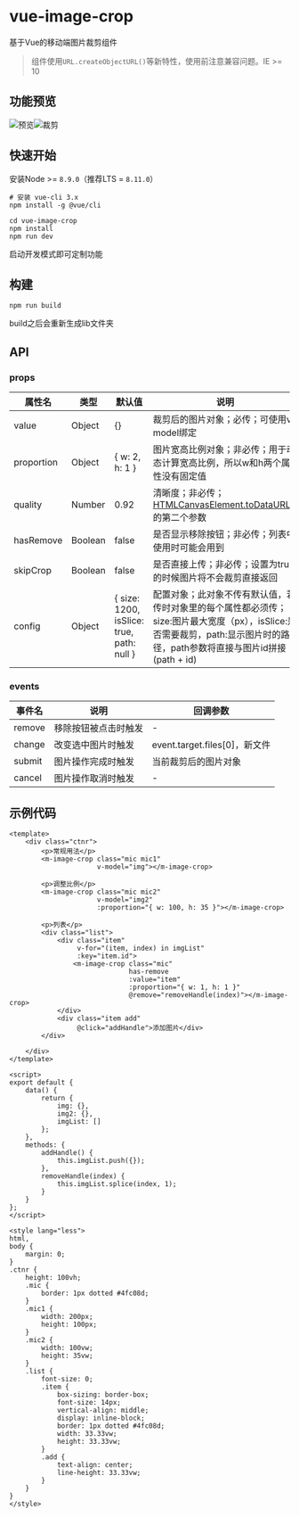 # vue-image-crop
基于Vue的移动端图片裁剪组件
> 组件使用`URL.createObjectURL()`等新特性，使用前注意兼容问题。IE >= 10

## 功能预览
![预览](public/mic.png)![裁剪](public/mic2.png)

## 快速开始
安装Node >= `8.9.0`（推荐LTS = `8.11.0`）
```
# 安装 vue-cli 3.x
npm install -g @vue/cli

cd vue-image-crop
npm install
npm run dev
```
启动开发模式即可定制功能

## 构建
```
npm run build
```
build之后会重新生成lib文件夹

## API
### props
| 属性名 | 类型 | 默认值 | 说明 |
| -- | -- | -- | -- |
| value | Object | {} |裁剪后的图片对象；必传；可使用v-model绑定|
| proportion | Object | { w: 2, h: 1 } |图片宽高比例对象；非必传；用于动态计算宽高比例，所以w和h两个属性没有固定值|
| quality | Number | 0.92 |清晰度；非必传；[HTMLCanvasElement.toDataURL()](https://developer.mozilla.org/zh-CN/docs/Web/API/HTMLCanvasElement/toDataURL)的第二个参数|
| hasRemove | Boolean | false |是否显示移除按钮；非必传；列表中使用时可能会用到|
| skipCrop | Boolean | false |是否直接上传；非必传；设置为true的时候图片将不会裁剪直接返回|
| config | Object | { size: 1200, isSlice: true, path: null } |配置对象；此对象不传有默认值，若传时对象里的每个属性都必须传；size:图片最大宽度（px），isSlice:是否需要裁剪，path:显示图片时的路径，path参数将直接与图片id拼接(path + id)|

### events
| 事件名 | 说明 | 回调参数 |
| -- | -- | -- |
| remove | 移除按钮被点击时触发 | - |
| change | 改变选中图片时触发 | event.target.files[0]，新文件 |
| submit | 图片操作完成时触发 | 当前裁剪后的图片对象 |
| cancel | 图片操作取消时触发 | - |

## 示例代码
```
<template>
    <div class="ctnr">
        <p>常规用法</p>
        <m-image-crop class="mic mic1"
                      v-model="img"></m-image-crop>

        <p>调整比例</p>
        <m-image-crop class="mic mic2"
                      v-model="img2"
                      :proportion="{ w: 100, h: 35 }"></m-image-crop>

        <p>列表</p>
        <div class="list">
            <div class="item"
                 v-for="(item, index) in imgList"
                 :key="item.id">
                <m-image-crop class="mic"
                              has-remove
                              :value="item"
                              :proportion="{ w: 1, h: 1 }"
                              @remove="removeHandle(index)"></m-image-crop>
            </div>
            <div class="item add"
                 @click="addHandle">添加图片</div>
        </div>

    </div>
</template>

<script>
export default {
    data() {
        return {
            img: {},
            img2: {},
            imgList: []
        };
    },
    methods: {
        addHandle() {
            this.imgList.push({});
        },
        removeHandle(index) {
            this.imgList.splice(index, 1);
        }
    }
};
</script>

<style lang="less">
html,
body {
    margin: 0;
}
.ctnr {
    height: 100vh;
    .mic {
        border: 1px dotted #4fc08d;
    }
    .mic1 {
        width: 200px;
        height: 100px;
    }
    .mic2 {
        width: 100vw;
        height: 35vw;
    }
    .list {
        font-size: 0;
        .item {
            box-sizing: border-box;
            font-size: 14px;
            vertical-align: middle;
            display: inline-block;
            border: 1px dotted #4fc08d;
            width: 33.33vw;
            height: 33.33vw;
        }
        .add {
            text-align: center;
            line-height: 33.33vw;
        }
    }
}
</style>
```